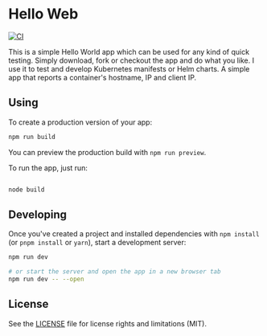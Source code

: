 # Hello Web

[![CI](https://github.com/meister/hello-web/actions/workflows/ci.yml/badge.svg)](https://github.com/meister/hello-web/actions/workflows/ci.yml)

This is a simple Hello World app which can be used for any kind of quick testing. Simply download, fork or checkout the app and do what you like. I use it to test and develop Kubernetes manifests or Helm charts. A simple app that reports a container's hostname, IP and client IP.

## Using

To create a production version of your app:

```bash
npm run build
```

You can preview the production build with `npm run preview`.

To run the app, just run:

```bash

node build
```

## Developing

Once you've created a project and installed dependencies with `npm install` (or `pnpm install` or `yarn`), start a development server:

```bash
npm run dev

# or start the server and open the app in a new browser tab
npm run dev -- --open
```

## License

See the [LICENSE](./LICENSE.md) file for license rights and limitations (MIT).
